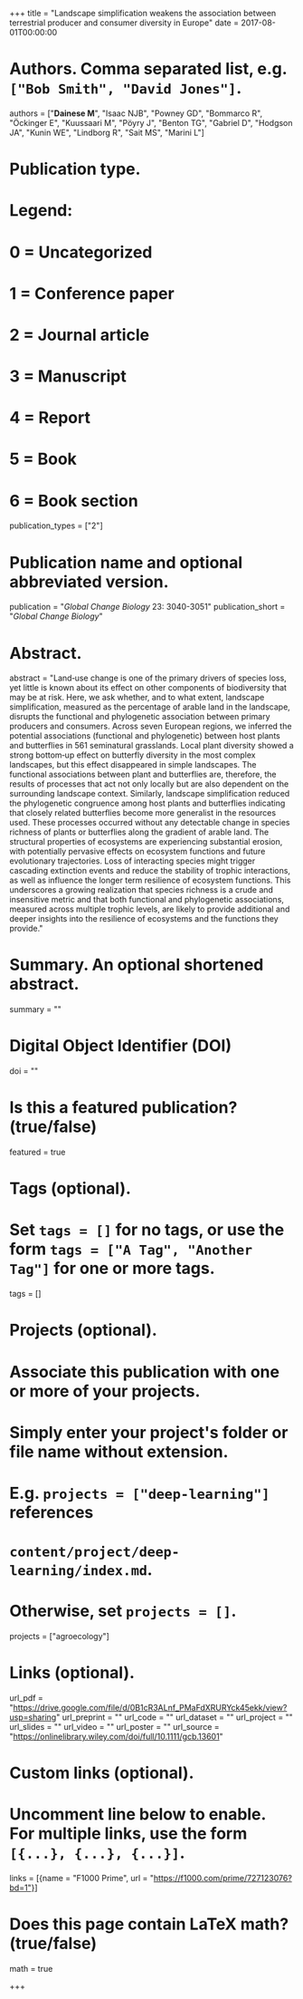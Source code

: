 +++
title = "Landscape simplification weakens the association between terrestrial producer and consumer diversity in Europe"
date = 2017-08-01T00:00:00

# Authors. Comma separated list, e.g. `["Bob Smith", "David Jones"]`.
authors = ["**Dainese M**", "Isaac NJB", "Powney GD", "Bommarco R", "Öckinger E", "Kuussaari M", "Pöyry J", "Benton TG", "Gabriel D", "Hodgson JA", "Kunin WE", "Lindborg R", "Sait MS", "Marini L"]

# Publication type.
# Legend:
# 0 = Uncategorized
# 1 = Conference paper
# 2 = Journal article
# 3 = Manuscript
# 4 = Report
# 5 = Book
# 6 = Book section
publication_types = ["2"]

# Publication name and optional abbreviated version.
publication = "*Global Change Biology* 23: 3040-3051"
publication_short = "*Global Change Biology*"

# Abstract.
abstract = "Land‐use change is one of the primary drivers of species loss, yet little is known about its effect on other components of biodiversity that may be at risk. Here, we ask whether, and to what extent, landscape simplification, measured as the percentage of arable land in the landscape, disrupts the functional and phylogenetic association between primary producers and consumers. Across seven European regions, we inferred the potential associations (functional and phylogenetic) between host plants and butterflies in 561 seminatural grasslands. Local plant diversity showed a strong bottom‐up effect on butterfly diversity in the most complex landscapes, but this effect disappeared in simple landscapes. The functional associations between plant and butterflies are, therefore, the results of processes that act not only locally but are also dependent on the surrounding landscape context. Similarly, landscape simplification reduced the phylogenetic congruence among host plants and butterflies indicating that closely related butterflies become more generalist in the resources used. These processes occurred without any detectable change in species richness of plants or butterflies along the gradient of arable land. The structural properties of ecosystems are experiencing substantial erosion, with potentially pervasive effects on ecosystem functions and future evolutionary trajectories. Loss of interacting species might trigger cascading extinction events and reduce the stability of trophic interactions, as well as influence the longer term resilience of ecosystem functions. This underscores a growing realization that species richness is a crude and insensitive metric and that both functional and phylogenetic associations, measured across multiple trophic levels, are likely to provide additional and deeper insights into the resilience of ecosystems and the functions they provide."

# Summary. An optional shortened abstract.
summary = ""

# Digital Object Identifier (DOI)
doi = ""

# Is this a featured publication? (true/false)
featured = true

# Tags (optional).
#   Set `tags = []` for no tags, or use the form `tags = ["A Tag", "Another Tag"]` for one or more tags.
tags = []

# Projects (optional).
#   Associate this publication with one or more of your projects.
#   Simply enter your project's folder or file name without extension.
#   E.g. `projects = ["deep-learning"]` references 
#   `content/project/deep-learning/index.md`.
#   Otherwise, set `projects = []`.
projects = ["agroecology"]

# Links (optional).
url_pdf = "https://drive.google.com/file/d/0B1cR3ALnf_PMaFdXRURYck45ekk/view?usp=sharing"
url_preprint = ""
url_code = ""
url_dataset = ""
url_project = ""
url_slides = ""
url_video = ""
url_poster = ""
url_source = "https://onlinelibrary.wiley.com/doi/full/10.1111/gcb.13601"

# Custom links (optional).
#   Uncomment line below to enable. For multiple links, use the form `[{...}, {...}, {...}]`.
links = [{name = "F1000 Prime", url = "https://f1000.com/prime/727123076?bd=1"}]

# Does this page contain LaTeX math? (true/false)
math = true

+++
